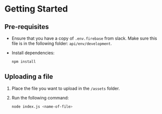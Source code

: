 # Getting Started

## Pre-requisites
- Ensure that you have a copy of `.env.firebase` from slack. Make sure this file is in the following folder: `api/env/development`.

- Install dependencies:
    ```sh
    npm install
    ```

## Uploading a file
1. Place the file you want to upload in the `/assets` folder.

2. Run the following command:
    ```sh
    node index.js <name-of-file>
    ```